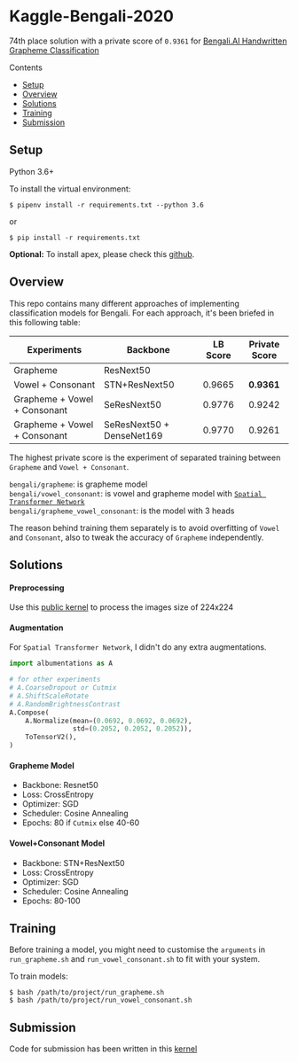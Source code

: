 # Kaggle-Bengali-2020

74th place solution with a private score of `0.9361` for 
[Bengali.AI Handwritten Grapheme Classification](https://www.kaggle.com/c/bengaliai-cv19)

Contents
 - [Setup](#setup)
 - [Overview](#overview)
 - [Solutions](#solutions)
 - [Training](#training)
 - [Submission](#submission)

## Setup

Python 3.6+

To install the virtual environment:
```
$ pipenv install -r requirements.txt --python 3.6
```
or 
```
$ pip install -r requirements.txt
```

**Optional:** To install apex, please check this [github](https://github.com/NVIDIA/apex).

## Overview

This repo contains many different approaches of implementing classification models for
Bengali. For each approach, it's been briefed in this following table:

| Experiments                   | Backbone                  | LB Score | Private Score |
| ----------------------------- | -------------             | :------: | :-----------: |
| Grapheme                      | ResNext50                  |          |               |
| Vowel + Consonant             | STN+ResNext50             | 0.9665   | **0.9361**    |
| Grapheme + Vowel + Consonant  | SeResNext50               | 0.9776   | 0.9242        |
| Grapheme + Vowel + Consonant  | SeResNext50 + DenseNet169 | 0.9770   | 0.9261        |

The highest private score is the experiment of separated training between `Grapheme` and
`Vowel + Consonant`.

`bengali/grapheme`: is grapheme model\
`bengali/vowel_consonant`: is vowel and grapheme model with 
[`Spatial Transformer Network`](https://github.com/clovaai/deep-text-recognition-benchmark/blob/master/modules/transformation.py)\
`bengali/grapheme_vowel_consonant`: is the model with 3 heads

The reason behind training them separately is to avoid overfitting of `Vowel` and
`Consonant`, also to tweak the accuracy of `Grapheme` independently.

## Solutions

#### Preprocessing

Use this [public kernel](https://www.kaggle.com/iafoss/image-preprocessing-128x128) to
process the images size of 224x224

#### Augmentation
For `Spatial Transformer Network`, I didn't do any extra augmentations.
```python
import albumentations as A

# for other experiments
# A.CoarseDropout or Cutmix
# A.ShiftScaleRotate
# A.RandomBrightnessContrast
A.Compose(
    A.Normalize(mean=(0.0692, 0.0692, 0.0692),
                std=(0.2052, 0.2052, 0.2052)),
    ToTensorV2(),
)
```

#### Grapheme Model
- Backbone: Resnet50
- Loss: CrossEntropy
- Optimizer: SGD
- Scheduler: Cosine Annealing
- Epochs: 80 if `Cutmix` else 40-60 

#### Vowel+Consonant Model
- Backbone: STN+ResNext50
- Loss: CrossEntropy
- Optimizer: SGD
- Scheduler: Cosine Annealing
- Epochs: 80-100

## Training

Before training a model, you might need to customise the `arguments` in `run_grapheme.sh`
and `run_vowel_consonant.sh` to fit with your system.

To train models:
```
$ bash /path/to/project/run_grapheme.sh
$ bash /path/to/project/run_vowel_consonant.sh
```

## Submission
Code for submission has been written in this [kernel](https://www.kaggle.com/moximo13/spatial-transform-network-bengali?scriptVersionId=30658074)